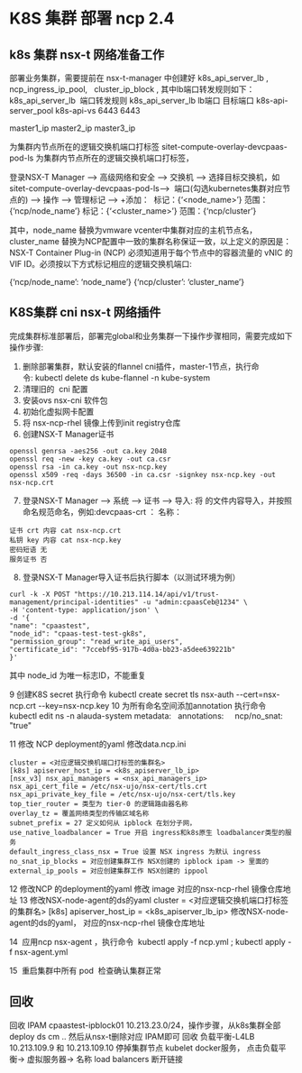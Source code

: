 #  K8S 集群 部署 ncp 2.4

## k8s 集群 nsx-t 网络准备工作

部署业务集群，需要提前在 nsx-t-manager 中创建好 k8s_api_server_lb , ncp_ingress_ip_pool,   cluster_ip_block , 其中lb端口转发规则如下：
k8s_api_server_lb  端口转发规则
k8s_api_server_lb    lb端口    目标端口    k8s-api-server_pool
k8s-api-vs           6443      6443

master1_ip
master2_ip
master3_ip 

为集群内节点所在的逻辑交换机端口打标签 sitet-compute-overlay-devcpaas-pod-ls 为集群内节点所在的逻辑交换机端口打标签，

登录NSX-T Manager –> 高级网络和安全 –> 交换机 –> 选择目标交换机，如sitet-compute-overlay-devcpaas-pod-ls–> 
端口(勾选kubernetes集群对应节点的) –> 操作 –> 管理标记 –> +添加： 
标记：{‘<node_name>’} 范围：{‘ncp/node_name’}
标记：{‘<cluster_name>’} 范围：{‘ncp/cluster’}

其中，node_name 替换为vmware vcenter中集群对应的主机节点名，cluster_name 替换为NCP配置中一致的集群名称保证一致，以上定义的原因是：NSX-T Container Plug-in (NCP) 必须知道用于每个节点中的容器流量的 vNIC 的 VIF ID。必须按以下方式标记相应的逻辑交换机端口:

{‘ncp/node_name’: ‘node_name’}
{‘ncp/cluster’: ‘cluster_name’}

## K8S集群 cni nsx-t 网络插件

完成集群标准部署后，部署完global和业务集群一下操作步骤相同，需要完成如下操作步骤:

1. 删除部署集群，默认安装的flannel cni插件，master-1节点，执行命令: kubectl delete ds kube-flannel -n kube-system
2. 清理旧的  cni 配置
3. 安装ovs nsx-cni 软件包
4. 初始化虚拟网卡配置
5. 将 nsx-ncp-rhel 镜像上传到init registry仓库
6. 创建NSX-T Manager证书
```
openssl genrsa -aes256 -out ca.key 2048
openssl req -new -key ca.key -out ca.csr
openssl rsa -in ca.key -out nsx-ncp.key
openssl x509 -req -days 36500 -in ca.csr -signkey nsx-ncp.key -out nsx-ncp.crt
```
7. 登录NSX-T Manager –> 系统 –> 证书 –> 导入: 将 的文件内容导入，并按照命名规范命名，例如:devcpaas-crt ：
名称：
```
证书 crt 内容 cat nsx-ncp.crt
私钥 key 内容 cat nsx-ncp.key
密码短语 无 
服务证书 否
```

8. 登录NSX-T Manager导入证书后执行脚本（以测试环境为例）
```
curl -k -X POST "https://10.213.114.14/api/v1/trust-management/principal-identities" -u "admin:cpaasCeb@1234" \
-H 'content-type: application/json' \
-d '{
"name": "cpaastest",
"node_id": "cpaas-test-test-gk8s",
"permission_group": "read_write_api_users",
"certificate_id": "7ccebf95-917b-4d0a-bb23-a5dee639221b"
}'
```

其中 node_id 为唯一标志ID，不能重复

9 创建K8S secret 执行命令 kubectl create secret tls nsx-auth --cert=nsx-ncp.crt --key=nsx-ncp.key
10 为所有命名空间添加annotation 执行命令 kubectl edit ns -n alauda-system
metadata: 
  annotations:
    ncp/no_snat: "true"

11 修改 NCP deployment的yaml 修改data.ncp.ini
```
cluster = <对应逻辑交换机端口打标签的集群名>
[k8s] apiserver_host_ip = <k8s_apiserver_lb_ip>
[nsx_v3] nsx_api_managers = <nsx_api_managers_ip>
nsx_api_cert_file = /etc/nsx-ujo/nsx-cert/tls.crt
nsx_api_private_key_file = /etc/nsx-ujo/nsx-cert/tls.key
top_tier_router = 类型为 tier-0 的逻辑路由器名称
overlay_tz = 覆盖网络类型的传输区域名称
subnet_prefix = 27 定义如何从 ipblock 在划分子网，
use_native_loadbalancer = True 开启 ingress和k8s原生 loadbalancer类型的服务
default_ingress_class_nsx = True 设置 NSX ingress 为默认 ingress
no_snat_ip_blocks = 对应创建集群工作 NSX创建的 ipblock ipam -> 里面的
external_ip_pools = 对应创建集群工作 NSX创建的 ippool
```

12 修改NCP 的deployment的yaml 修改 image 对应的nsx-ncp-rhel 镜像仓库地址
13 修改NSX-node-agent的ds的yaml
cluster = <对应逻辑交换机端口打标签的集群名>
[k8s] apiserver_host_ip = <k8s_apiserver_lb_ip>
修改NSX-node-agent的ds的yaml， 对应的nsx-ncp-rhel 镜像仓库地址

14  应用ncp nsx-agent ，执行命令  kubectl apply -f ncp.yml ; kubectl apply -f nsx-agent.yml 

15  重启集群中所有 pod  检查确认集群正常



## 回收

回收 IPAM cpaastest-ipblock01 10.213.23.0/24，操作步骤，从k8s集群全部 deploy ds cm .. 然后从nsx-t删除对应 IPAM即可
回收 负载平衡-L4LB 10.213.109.9 和 10.213.109.10
停掉集群节点 kubelet docker服务，
点击负载平衡→ 虚拟服务器→ 名称 load balancers 断开链接
